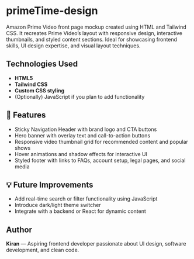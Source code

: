 # primeTime-design
Amazon Prime Video front page mockup created using HTML and Tailwind CSS. It recreates Prime Video’s layout with responsive design, interactive thumbnails, and styled content sections. Ideal for showcasing frontend skills, UI design expertise, and visual layout techniques.
##  Technologies Used
- **HTML5**
- **Tailwind CSS**
- **Custom CSS styling**
- (Optionally) JavaScript if you plan to add functionality

## 🎨 Features
- Sticky Navigation Header with brand logo and CTA buttons
- Hero banner with overlay text and call-to-action buttons
- Responsive video thumbnail grid for recommended content and popular shows
- Hover animations and shadow effects for interactive UI
- Styled footer with links to FAQs, account setup, legal pages, and social media

## 💡 Future Improvements
- Add real-time search or filter functionality using JavaScript
- Introduce dark/light theme switcher
- Integrate with a backend or React for dynamic content

##  Author
**Kiran** — Aspiring frontend developer passionate about UI design, software development, and clean code.
